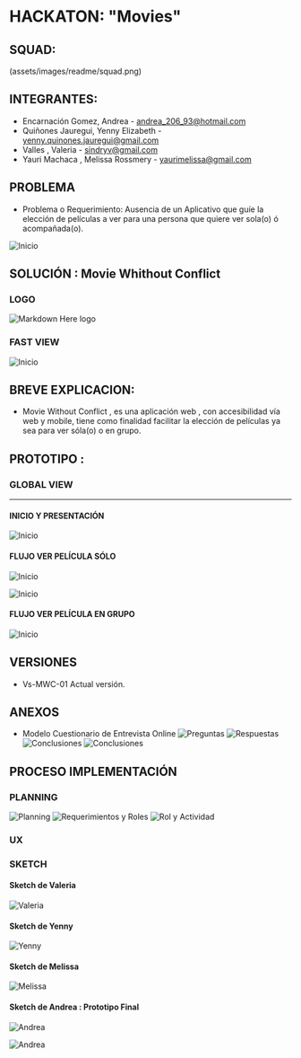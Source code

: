 HACKATON: "Movies"
==================
## SQUAD:
(assets/images/readme/squad.png)

## INTEGRANTES:  
- Encarnación Gomez, Andrea - andrea_206_93@hotmail.com
- Quiñones Jauregui, Yenny Elizabeth - yenny.quinones.jauregui@gmail.com
- Valles , Valeria - sindryv@gmail.com
- Yauri Machaca , Melissa Rossmery - yaurimelissa@gmail.com

## PROBLEMA
- Problema o Requerimiento: Ausencia de un Aplicativo que guíe la elección de películas a ver
para una persona que quiere ver sola(o) ó acompañada(o).

![Inicio](assets/images/readme/squad.png)

## SOLUCIÓN : Movie Whithout Conflict

### LOGO
![Markdown Here logo](assets/images/MEANS-06.png)

### FAST VIEW
![Inicio](assets/images/fast-view.PNG)

## BREVE EXPLICACION:
- Movie Without Conflict , es una aplicación web , con accesibilidad vía web y mobile, tiene como finalidad
facilitar la elección de películas ya sea para ver sóla(o) o en grupo.

## PROTOTIPO :
### GLOBAL VIEW
----------------------
#### INICIO Y PRESENTACIÓN
![Inicio](assets/images/inicio.PNG)

#### FLUJO VER PELÍCULA SÓLO
![Inicio](assets/images/solito.PNG)

![Inicio](assets/images/solito2.PNG)

#### FLUJO VER PELÍCULA EN GRUPO
![Inicio](assets/images/readme/...)

## VERSIONES
- Vs-MWC-01 Actual versión.


## ANEXOS
- Modelo Cuestionario de Entrevista Online
  ![Preguntas](assets/images/readme/grupo-question-1.png)
  ![Respuestas](assets/images/readme/grupo-respuestas-1.png)
  ![Conclusiones](assets/images/readme/conc-enc.png)
  ![Conclusiones](assets/images/readme/conc-enc1.png)



## PROCESO IMPLEMENTACIÓN

### PLANNING
  ![Planning](assets/images/readme/planning.png)
  ![Requerimientos y Roles](assets/images/readme/req-rol.png)
  ![Rol y Actividad](assets/images/readme/rol-act.png)

### UX

### SKETCH
#### Sketch de Valeria
 ![Valeria](assets/images/PROTOTIPOS/Sketch-Valeria.png)
#### Sketch de Yenny
 ![Yenny](assets/images/PROTOTIPOS/Sketch-Yenny.png)
#### Sketch de Melissa
 ![Melissa](assets/images/PROTOTIPOS/Sketch-Melissa.png)
#### Sketch de Andrea : Prototipo Final
 ![Andrea](assets/images/PROTOTIPOS/prototipo-final-desktop.png)

 ![Andrea](assets/images/PROTOTIPOS/prototipo-final-mobile.png)
